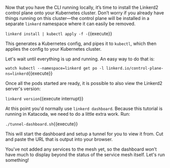 Now that you have the CLI running locally, it’s time to install the Linkerd2 control plane onto your Kubernetes cluster. Don’t worry if you already have things running on this cluster—the control plane will be installed in a separate `linkerd` namespace where it can easily be removed.

`linkerd install | kubectl apply -f -`{{execute}}

This generates a Kubernetes config, and pipes it to `kubectl`, which then applies the config to your Kubernetes cluster.

Let's wait until everything is up and running. An easy way to do that is:

`watch kubectl --namespace=linkerd get po -l linkerd.io/control-plane-ns=linkerd`{{execute}}

Once all the pods started are ready, it is possible to also view the Linkerd2 server's version:

`linkerd version`{{execute interrupt}}

At this point you'd normally use `linkerd dashboard`. Because this tutorial is running in Katacoda, we need to do a little extra work. Run:

`./tunnel-dashboard.sh`{{execute}}

This will start the dashboard and setup a tunnel for you to view it from. Cut and paste the URL that is output into your browser.

You've not added any services to the mesh yet, so the dashboard won’t have much to display beyond the status of the service mesh itself. Let's run something!

